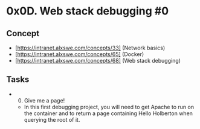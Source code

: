 # 0x0D. Web stack debugging #0

## Concept
* [https://intranet.alxswe.com/concepts/33] (Network basics)
* [https://intranet.alxswe.com/concepts/65] (Docker)
* [https://intranet.alxswe.com/concepts/68] (Web stack debugging)

## Tasks
* 0. Give me a page!
	* In this first debugging project, you will need to get Apache to run on the container and to return a page containing Hello Holberton when querying the root of it.

